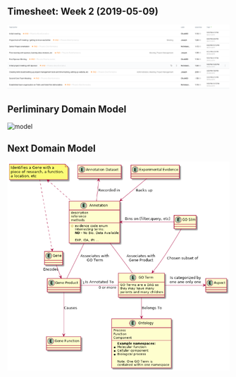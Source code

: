 ## Timesheet: Week 2 (2019-05-09)

![timesheet-week2](./assets/timesheet-2019-09-05.png)

## Perliminary Domain Model

![model](./assets/domain_model.png)

## Next Domain Model

![model2](./assets/domain_model_2.png)